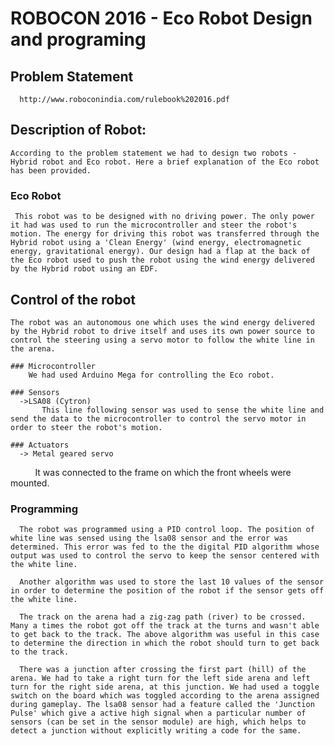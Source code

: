 # ROBOCON 2016 - Eco Robot Design and programing

 ## Problem Statement
      http://www.roboconindia.com/rulebook%202016.pdf
      
 ## Description of Robot:
    According to the problem statement we had to design two robots - Hybrid robot and Eco robot. Here a brief explanation of the Eco robot has been provided.
     
   ### Eco Robot 
     This robot was to be designed with no driving power. The only power it had was used to run the microcontroller and steer the robot's motion. The energy for driving this robot was transferred through the Hybrid robot using a 'Clean Energy' (wind energy, electromagnetic energy, gravitational energy). Our design had a flap at the back of the Eco robot used to push the robot using the wind energy delivered by the Hybrid robot using an EDF.
    
    
 ## Control of the robot
    The robot was an autonomous one which uses the wind energy delivered by the Hybrid robot to drive itself and uses its own power source to control the steering using a servo motor to follow the white line in the arena.
    
    ### Microcontroller
        We had used Arduino Mega for controlling the Eco robot.
   
    ### Sensors
      ->LSA08 (Cytron)
           This line following sensor was used to sense the white line and send the data to the microcontroller to control the servo motor in order to steer the robot's motion.
           
    ### Actuators
      -> Metal geared servo 
           It was connected to the frame on which the front wheels were mounted. 
           
   ### Programming
      The robot was programmed using a PID control loop. The position of white line was sensed using the lsa08 sensor and the error was determined. This error was fed to the the digital PID algorithm whose output was used to control the servo to keep the sensor centered with the white line.
      
      Another algorithm was used to store the last 10 values of the sensor in order to determine the position of the robot if the sensor gets off the white line. 
      
      The track on the arena had a zig-zag path (river) to be crossed. Many a times the robot got off the track at the turns and wasn't able to get back to the track. The above algorithm was useful in this case to determine the direction in which the robot should turn to get back to the track.
      
      There was a junction after crossing the first part (hill) of the arena. We had to take a right turn for the left side arena and left turn for the right side arena, at this junction. We had used a toggle switch on the board which was toggled according to the arena assigned during gameplay. The lsa08 sensor had a feature called the 'Junction Pulse' which give a active high signal when a particular number of sensors (can be set in the sensor module) are high, which helps to detect a junction without explicitly writing a code for the same.
      
   
 
